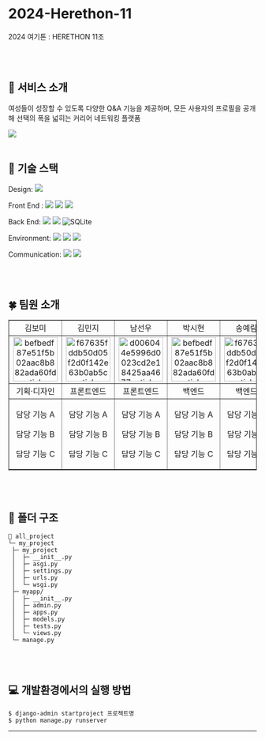 # 2024-Herethon-11
2024 여기톤 : HERETHON 11조

<br/>
<br/>

## 📙 서비스 소개
여성들이 성장할 수 있도록 다양한 Q&A 기능을 제공하며, 
모든 사용자의 프로필을 공개해 선택의 폭을 넓히는 커리어 네트워킹 플랫폼
<br/>

<img src="https://github.com/2024-HERETHON/2024-Herethon-11/assets/128691874/2fed4185-a3ad-4bd1-9f91-484b4ae739b0">

<br/>
<br/>

## 🔧 기술 스택
 
<span>Design: </span>
<span><img src="https://img.shields.io/badge/figma-F24E1E?style=for-the-badge&logo=figma&logoColor=white"></span>

<span>Front End :</span> 
<span><img src="https://img.shields.io/badge/html5-E34F26?style=for-the-badge&logo=html5&logoColor=white"></span>
<span><img src="https://img.shields.io/badge/css-1572B6?style=for-the-badge&logo=css3&logoColor=white"></span>
<span><img src="https://img.shields.io/badge/javascript-F7DF1E?style=for-the-badge&logo=javascript&logoColor=black"></span>

<span>Back End: </span>
<span><img src="https://img.shields.io/badge/python-3776AB?style=for-the-badge&logo=python&logoColor=white"></span>
<span><img src="https://img.shields.io/badge/django-092E20?style=for-the-badge&logo=django&logoColor=white"></span>
<span>![SQLite](https://img.shields.io/badge/sqlite-%2307405e.svg?style=for-the-badge&logo=sqlite&logoColor=white)</span>

<span>Environment: </span>
<span><img src="https://img.shields.io/badge/git-F05032?style=for-the-badge&logo=git&logoColor=white"></span>
<span><img src="https://img.shields.io/badge/github-181717?style=for-the-badge&logo=github&logoColor=white"></span>
<span><img src="https://img.shields.io/badge/visualstudiocode-007ACC?style=for-the-badge&logo=visualstudiocode&logoColor=white"></span>

<span>Communication: </span>
<span><img src="https://img.shields.io/badge/discord-5865F2?style=for-the-badge&logo=discord&logoColor=white"></span>
<span><img src="https://img.shields.io/badge/notion-000000?style=for-the-badge&logo=notion&logoColor=white"></span>

<br/>
<br/>

## 🍀 팀원 소개
  <table border="" cellspacing="0" cellpadding="0" width="100%">
  <tr width="100%">
  <td align="center">김보미</a></td>
  <td align="center">김민지</a></td>
  <td  align="center">남선우</a></td>
  <td align="center">박시현</a></td>
  <td align="center">송예림</a></td>
  <td  align="center">여현정</a></td>
  </tr>
  <tr width="100%">
  <td  align="center"><img src="https://github.com/2024-HERETHON/2024-Herethon-11/assets/128691874/93052a06-f617-4121-860f-ebd75e3d5eff" alt="befbedf87e51f5b02aac8b882ada60fd-sticker" border="0" width="90px"></a></td>
  <td  align="center"><a href="https://imgbb.com/"><img src="https://i.ibb.co/MRr1QMW/f67635fddb50d05f2d0f142e63b0ab5c-sticker.png" alt="f67635fddb50d05f2d0f142e63b0ab5c-sticker" border="0" width="90px"></a></td>
  <td  align="center"><img src="https://github.com/2024-HERETHON/2024-Herethon-11/assets/128691874/ccd1ef3b-af06-4191-9526-019afe1f2ddf" alt="d006044e5996d0023cd2e18425aa4677-sticker" border="0" width="90px"></a></td>
  <td  align="center"><img src="https://github.com/2024-HERETHON/2024-Herethon-11/assets/128691874/3ff7306c-d2d5-4fc9-9f5d-a8622df036f2" alt="befbedf87e51f5b02aac8b882ada60fd-sticker" border="0" width="90px"></a></td>
  <td  align="center"><img src="https://github.com/2024-HERETHON/2024-Herethon-11/assets/128691874/0230cf9c-c72f-479f-827e-0aeab1442faa" alt="f67635fddb50d05f2d0f142e63b0ab5c-sticker" border="0" width="90px"></a></td>
  <td  align="center"><a href="https://imgbb.com/"><img src="https://i.ibb.co/2KDG82L/d006044e5996d0023cd2e18425aa4677-sticker.png" alt="d006044e5996d0023cd2e18425aa4677-sticker" border="0" width="90px"></a></td>
  </tr>
  <tr width="100%">
  <td  align="center">기획·디자인</td>
  <td  align="center">프론트엔드</td>
  <td  align="center">프론트엔드</td>
  <td  align="center">백엔드</td>
  <td  align="center">백엔드</td>
  <td  align="center">백엔드</td>
     </tr>
      <tr width="100%">
          <td  align="center"><p>담당 기능 A</p><p>담당 기능 B</p><p>담당 기능 C</p></td>
           <td  align="center"><p>담당 기능 A</p><p>담당 기능 B</p><p>담당 기능 C</p></td>
            <td  align="center"><p>담당 기능 A</p><p>담당 기능 B</p><p>담당 기능 C</p></td>
              <td  align="center"><p>담당 기능 A</p><p>담당 기능 B</p><p>담당 기능 C</p></td>
                <td  align="center"><p>담당 기능 A</p><p>담당 기능 B</p><p>담당 기능 C</p></td>
                  <td  align="center"><p>담당 기능 A</p><p>담당 기능 B</p><p>담당 기능 C</p></td>
     </tr>
  </table>
  
<br/>
<br/>

## 📂 폴더 구조

  ```
  📂 all_project
  └─ my_project
   ├─ my_project
   │  ├─ __init__.py
   │  ├─ asgi.py
   │  ├─ settings.py
   │  ├─ urls.py
   │  └─ wsgi.py
   ├─ myapp/
   │  ├─ __init__.py
   │  ├─ admin.py
   │  ├─ apps.py
   │  ├─ models.py
   │  ├─ tests.py
   │  └─ views.py
   └─ manage.py
  ```

<br/>
<br/>

## 💻 개발환경에서의 실행 방법
  ```
  $ django-admin startproject 프로젝트명
  $ python manage.py runserver
  ```
  <hr/>
